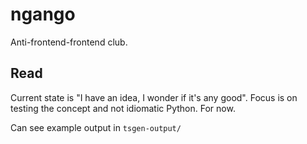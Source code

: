 # ngango
Anti-frontend-frontend club.

## Read
Current state is "I have an idea, I wonder if it's any good". Focus is on testing the concept and not idiomatic Python. For now.

Can see example output in `tsgen-output/`

